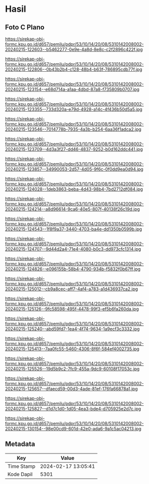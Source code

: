 # Hasil

## Foto C Plano

https://sirekap-obj-formc.kpu.go.id/d657/pemilu/pdpr/53/10/14/20/08/5310142008002-20240215-122603--b5462277-0e9e-4a8d-8e8c-c2f2896c422f.jpg

https://sirekap-obj-formc.kpu.go.id/d657/pemilu/pdpr/53/10/14/20/08/5310142008002-20240215-122806--0b43b2b4-c128-48b4-b63f-786895cdb77f.jpg

https://sirekap-obj-formc.kpu.go.id/d657/pemilu/pdpr/53/10/14/20/08/5310142008002-20240215-123154--e68d714a-a1aa-4dbd-87a8-f735809b0707.jpg

https://sirekap-obj-formc.kpu.go.id/d657/pemilu/pdpr/53/10/14/20/08/5310142008002-20240215-123355--733d320a-e79d-4928-a14c-4f436b50d5a5.jpg

https://sirekap-obj-formc.kpu.go.id/d657/pemilu/pdpr/53/10/14/20/08/5310142008002-20240215-123546--7014778b-7935-4a3b-b254-6aa36f1adca2.jpg

https://sirekap-obj-formc.kpu.go.id/d657/pemilu/pdpr/53/10/14/20/08/5310142008002-20240215-123709--4d3a3f27-dd46-4837-9252-b0d162ddc441.jpg

https://sirekap-obj-formc.kpu.go.id/d657/pemilu/pdpr/53/10/14/20/08/5310142008002-20240215-123857--34990053-2d57-4d05-9f6c-0f0dd9ea0d94.jpg

https://sirekap-obj-formc.kpu.go.id/d657/pemilu/pdpr/53/10/14/20/08/5310142008002-20240215-124028--1deb3863-beba-4d43-98b4-7bd2712df084.jpg

https://sirekap-obj-formc.kpu.go.id/d657/pemilu/pdpr/53/10/14/20/08/5310142008002-20240215-124214--a8d96614-9ca6-40e5-807f-40138f26c19d.jpg

https://sirekap-obj-formc.kpu.go.id/d657/pemilu/pdpr/53/10/14/20/08/5310142008002-20240215-124543--1f8f9a37-3440-4703-ba4e-dd1350b0599b.jpg

https://sirekap-obj-formc.kpu.go.id/d657/pemilu/pdpr/53/10/14/20/08/5310142008002-20240215-124707--9d44d2a4-71e4-4080-b0c3-dd973cfc1314.jpg

https://sirekap-obj-formc.kpu.go.id/d657/pemilu/pdpr/53/10/14/20/08/5310142008002-20240215-124826--e096155b-58b4-4790-934b-f5832f0b67ff.jpg

https://sirekap-obj-formc.kpu.go.id/d657/pemilu/pdpr/53/10/14/20/08/5310142008002-20240215-125012--cb9a8cec-aff7-4af4-a783-a1d436937ca2.jpg

https://sirekap-obj-formc.kpu.go.id/d657/pemilu/pdpr/53/10/14/20/08/5310142008002-20240215-125126--9fc58598-495f-4478-99f3-ef5b6fa260da.jpg

https://sirekap-obj-formc.kpu.go.id/d657/pemilu/pdpr/53/10/14/20/08/5310142008002-20240215-125240--abd59fd7-1ea4-4f74-9634-1a9ecf3c3332.jpg

https://sirekap-obj-formc.kpu.go.id/d657/pemilu/pdpr/53/10/14/20/08/5310142008002-20240215-125413--7aa0fc55-5460-4306-8f6f-584ef4002735.jpg

https://sirekap-obj-formc.kpu.go.id/d657/pemilu/pdpr/53/10/14/20/08/5310142008002-20240215-125526--19d5b9c2-7fc9-455a-9dc9-60108f17053c.jpg

https://sirekap-obj-formc.kpu.go.id/d657/pemilu/pdpr/53/10/14/20/08/5310142008002-20240215-125657--dfaecd59-00d3-4ade-81ef-176fa66878a1.jpg

https://sirekap-obj-formc.kpu.go.id/d657/pemilu/pdpr/53/10/14/20/08/5310142008002-20240215-125827--d1d7c1d0-1d05-4ea3-bde4-d705925e2d7c.jpg

https://sirekap-obj-formc.kpu.go.id/d657/pemilu/pdpr/53/10/14/20/08/5310142008002-20240215-130154--98e00cd9-601d-42e0-ada6-9a1c5ac04213.jpg


## Metadata

| Key        | Value               |
| ---------- | ------------------- |
| Time Stamp | 2024-02-17 13:05:41 |
| Kode Dapil | 5301                |




